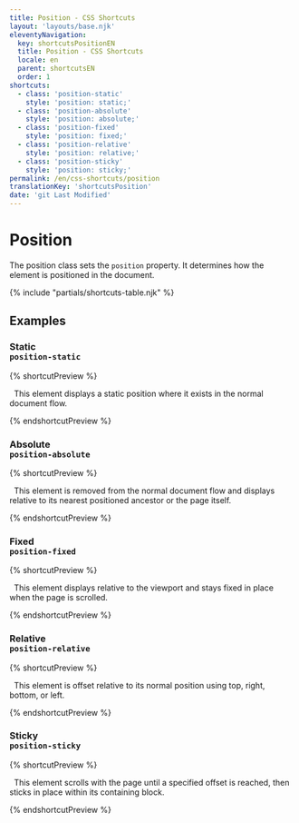 ```yaml
---
title: Position - CSS Shortcuts
layout: 'layouts/base.njk'
eleventyNavigation:
  key: shortcutsPositionEN
  title: Position - CSS Shortcuts
  locale: en
  parent: shortcutsEN
  order: 1
shortcuts:
  - class: 'position-static'
    style: 'position: static;'
  - class: 'position-absolute'
    style: 'position: absolute;'
  - class: 'position-fixed'
    style: 'position: fixed;'
  - class: 'position-relative'
    style: 'position: relative;'
  - class: 'position-sticky'
    style: 'position: sticky;'
permalink: /en/css-shortcuts/position
translationKey: 'shortcutsPosition'
date: 'git Last Modified'
---
```


# Position

<!-- TODO: Improve examples -->

The position class sets the `position` property. It determines how the element is positioned in the document.

{% include "partials/shortcuts-table.njk" %}

## Examples

### Static<br/>`position-static`

{% shortcutPreview %}

<p class="position-static">
  This element displays a static position where it exists in the normal document flow.
</p>
{% endshortcutPreview %}

### Absolute<br/>`position-absolute`

{% shortcutPreview %}

<p class="position-absolute">
  This element is removed from the normal document flow and displays relative to its nearest positioned ancestor or the page itself.
</p>
{% endshortcutPreview %}

### Fixed<br/>`position-fixed`

{% shortcutPreview %}

<p class="position-fixed">
  This element displays relative to the viewport and stays fixed in place when the page is scrolled.
</p>
{% endshortcutPreview %}

### Relative<br/>`position-relative`

{% shortcutPreview %}

<p class="position-relative">
  This element is offset relative to its normal position using top, right, bottom, or left.
</p>
{% endshortcutPreview %}

### Sticky<br/>`position-sticky`

{% shortcutPreview %}

<p class="position-sticky">
  This element scrolls with the page until a specified offset is reached, then sticks in place within its containing block.
</p>
{% endshortcutPreview %}
